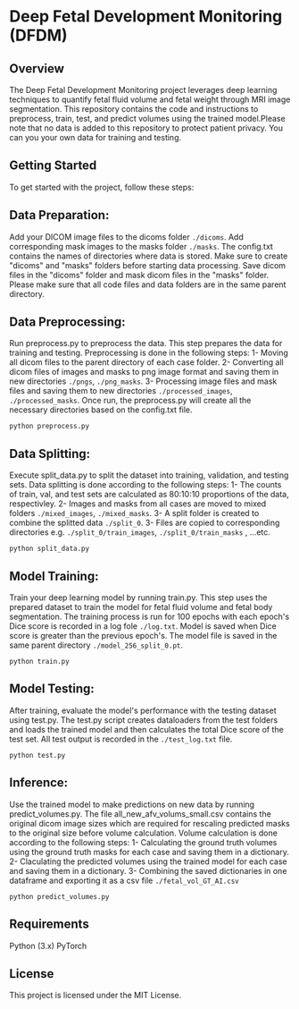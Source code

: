 # Deep Fetal Development Monitoring (DFDM)
## Overview
The Deep Fetal Development Monitoring project leverages deep learning techniques to quantify fetal fluid volume and fetal weight through MRI image segmentation. This repository contains the code and instructions to preprocess, train, test, and predict volumes using the trained model.Please note that no data is added to this repository to protect patient privacy. You can you your own data for training and testing. 

## Getting Started
To get started with the project, follow these steps:

## Data Preparation:

Add your DICOM image files to the dicoms folder ```./dicoms```.
Add corresponding mask images to the masks folder ```./masks```.
The config.txt contains the names of directories where data is stored. Make sure to create "dicoms" and "masks" folders before starting data processing.
Save dicom files in the "dicoms" folder and mask dicom files in the "masks" folder. Please make sure that all code files and data folders are in the same parent directory.
## Data Preprocessing:

Run preprocess.py to preprocess the data. This step prepares the data for training and testing.
Preprocessing is done in the following steps:
1- Moving all dicom files to the parent directory of each case folder.
2- Converting all dicom files of images and masks to png image format and saving them in new directories ```./pngs```, ```./png_masks```.
3- Processing image files and mask files and saving them to new directories ```./processed_images```, ```./processed_masks```.
Once run, the preprocess.py will create all the necessary directories based on the config.txt file.
```
python preprocess.py
```
## Data Splitting:

Execute split_data.py to split the dataset into training, validation, and testing sets.
Data splitting is done according to the following steps:
1- The counts of train, val, and test sets are calculated as 80:10:10 proportions of the data, respectivley.
2- Images and masks from all cases are moved to mixed folders ```./mixed_images```, ```./mixed_masks```.
3- A split folder is created to combine the splitted data ```./split_0```.
3- Files are copied to corresponding directories e.g. ```./split_0/train_images```, ```./split_0/train_masks``` , ...etc.
```
python split_data.py
```
## Model Training:

Train your deep learning model by running train.py. This step uses the prepared dataset to train the model for fetal fluid volume and fetal body segmentation.
The training process is run for 100 epochs with each epoch's Dice score is recorded in a log fole ```./log.txt```.
Model is saved when Dice score is greater than the previous epoch's. The model file is saved in the same parent directory ```./model_256_split_0.pt```.
```
python train.py
```
## Model Testing:

After training, evaluate the model's performance with the testing dataset using test.py.
The test.py script creates dataloaders from the test folders and loads the trained model and then calculates the total Dice score of the test set. All test output is recorded in the ```./test_log.txt``` file.
```
python test.py
```
## Inference:

Use the trained model to make predictions on new data by running predict_volumes.py.
The file all_new_afv_volums_small.csv contains the original dicom image sizes which are required for rescaling predicted masks to the original size before volume calculation.
Volume calculation is done according to the following steps:
1- Calculating the ground truth volumes using the ground truth masks for each case and saving them in a dictionary. 
2- Claculating the predicted volumes using the trained model for each case and saving them in a dictionary. 
3- Combining the saved dictionaries in one dataframe and exporting it as a csv file ```./fetal_vol_GT_AI.csv```
```
python predict_volumes.py
```
## Requirements
Python (3.x)
PyTorch 
## License
This project is licensed under the MIT License.
